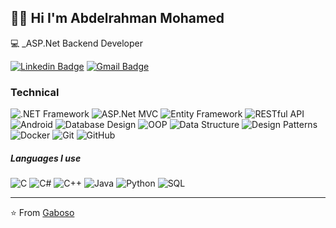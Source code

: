 ## :man_technologist: Hi I'm Abdelrahman Mohamed
:computer: _ASP.Net Backend Developer

[![Linkedin Badge](https://img.shields.io/badge/-LinkedIn-blue?style=flat-square&logo=Linkedin&logoColor=white&link=https://www.linkedin.com/in/luiz-carlos-abbott-galvão-neto-21a93b148/)](https://www.linkedin.com/in/abdelrhman-mohamed-/)
[![Gmail Badge](https://img.shields.io/badge/-Gmail-c14438?style=flat-square&logo=Gmail&logoColor=white&link=mailto:abdelrhmanmo1420@gmail.com)](mailto:abdelrhmanmo1420@gmail.com)

### Technical

![.NET Framework](https://img.shields.io/badge/-.NET%20Framework-512BD4?style=flat&logo=.net&logoColor=white)
![ASP.Net MVC](https://img.shields.io/badge/-ASP.NET%20MVC-5C2D91?style=flat&logo=.net&logoColor=white)
![Entity Framework](https://img.shields.io/badge/-Entity%20Framework-512BD4?style=flat&logo=.net&logoColor=white)
![RESTful API](https://img.shields.io/badge/-RESTful%20API-009688?style=flat&logo=rest&logoColor=white)
![Android](http://img.shields.io/badge/-Android-3DDC84?style=flat-square&logo=android&logoColor=ffffff)
![Database Design](https://img.shields.io/badge/-Database%20Design-000080?style=flat&logoColor=white)
![OOP](https://img.shields.io/badge/-OOP-239120?style=flat&logoColor=white)
![Data Structure](https://img.shields.io/badge/-Data%20Structures-008000?style=flat&logoColor=white)
![Design Patterns](https://img.shields.io/badge/-Design%20Patterns-FFA500?style=flat&logoColor=white)
![Docker](https://img.shields.io/badge/-Docker-black?style=flat-square&logo=docker)
![Git](https://img.shields.io/badge/-Git-%23F05032?style=flat-square&logo=git&logoColor=%23ffffff)
![GitHub](https://img.shields.io/badge/-GitHub-181717?style=flat-square&logo=github)


##### Languages I use

![C](https://img.shields.io/badge/-C-000000?style=flat&logo=c)
![C#](https://img.shields.io/badge/-C%23-239120?style=flat&logo=csharp&logoColor=white)
![C++](https://img.shields.io/badge/-C++-000000?style=flat&logo=c%2B%2B)
![Java](https://img.shields.io/badge/-Java-000000?style=flat&logo=java)
![Python](https://img.shields.io/badge/-Python-000000?style=flat&logo=python)
![SQL](https://img.shields.io/badge/-SQL-000000?style=flat&logo=postgresql)

---
⭐️ From [Gaboso](https://github.com/Gaboso)
